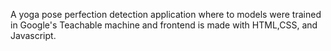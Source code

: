 A yoga pose perfection detection application where to models were trained in Google's Teachable machine and frontend is made with HTML,CSS, and Javascript.
